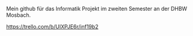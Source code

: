 Mein github für das Informatik Projekt im zweiten Semester an der DHBW Mosbach.



https://trello.com/b/UIXPJE6r/inf19b2
